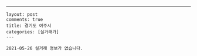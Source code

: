 ---
    layout: post
    comments: true
    title: 경기도 여주시
    categories: [실거래가]
    ---

    2021-05-26 실거래 정보가 없습니다.

    